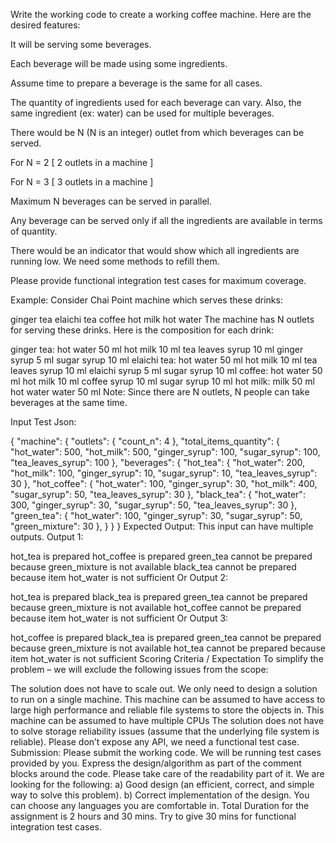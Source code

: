 Write the working code to create a working coffee machine. Here are the desired features:

It will be serving some beverages.

Each beverage will be made using some ingredients.

Assume time to prepare a beverage is the same for all cases.

The quantity of ingredients used for each beverage can vary. Also, the same ingredient (ex: water) can be used for multiple beverages.

There would be N (N is an integer) outlet from which beverages can be served.

For N = 2 [ 2 outlets in a machine ]

For N = 3 [ 3 outlets in a machine ]

Maximum N beverages can be served in parallel.

Any beverage can be served only if all the ingredients are available in terms of quantity.

There would be an indicator that would show which all ingredients are running low. We need some methods to refill them.

Please provide functional integration test cases for maximum coverage.

Example:
Consider Chai Point machine which serves these drinks:

ginger tea
elaichi tea
coffee
hot milk
hot water
The machine has N outlets for serving these drinks. Here is the composition for each drink:

ginger tea:
hot water 50 ml
hot milk 10 ml
tea leaves syrup 10 ml
ginger syrup 5 ml
sugar syrup 10 ml
elaichi tea:
hot water 50 ml
hot milk 10 ml
tea leaves syrup 10 ml
elaichi syrup 5 ml
sugar syrup 10 ml
coffee:
hot water 50 ml
hot milk 10 ml
coffee syrup 10 ml
sugar syrup 10 ml
hot milk:
milk 50 ml
hot water
water 50 ml
Note: Since there are N outlets, N people can take beverages at the same time.

Input Test Json:

{
"machine": {
"outlets": {
"count_n": 4
},
"total_items_quantity": {
"hot_water": 500,
"hot_milk": 500,
"ginger_syrup": 100,
"sugar_syrup": 100,
"tea_leaves_syrup": 100
},
"beverages": {
"hot_tea": {
"hot_water": 200,
"hot_milk": 100,
"ginger_syrup": 10,
"sugar_syrup": 10,
"tea_leaves_syrup": 30
},
"hot_coffee": {
"hot_water": 100,
"ginger_syrup": 30,
"hot_milk": 400,
"sugar_syrup": 50,
"tea_leaves_syrup": 30
},
"black_tea": {
"hot_water": 300,
"ginger_syrup": 30,
"sugar_syrup": 50,
"tea_leaves_syrup": 30
},
"green_tea": {
"hot_water": 100,
"ginger_syrup": 30,
"sugar_syrup": 50,
"green_mixture": 30
},
}
}
}
Expected Output:
This input can have multiple outputs. Output 1:

hot_tea is prepared
hot_coffee is prepared
green_tea cannot be prepared because green_mixture is not available
black_tea cannot be prepared because item hot_water is not sufficient
Or Output 2:

hot_tea is prepared
black_tea is prepared
green_tea cannot be prepared because green_mixture is not available
hot_coffee cannot be prepared because item hot_water is not sufficient
Or Output 3:

hot_coffee is prepared
black_tea is prepared
green_tea cannot be prepared because green_mixture is not available
hot_tea cannot be prepared because item hot_water is not sufficient
Scoring Criteria / Expectation
To simplify the problem – we will exclude the following issues from the scope:

The solution does not have to scale out. We only need to design a solution to run on a single machine.
This machine can be assumed to have access to large high performance and reliable file systems to store the objects in.
This machine can be assumed to have multiple CPUs
The solution does not have to solve storage reliability issues (assume that the underlying file system is reliable).
Please don’t expose any API, we need a functional test case.
Submission:
Please submit the working code. We will be running test cases provided by you.
Express the design/algorithm as part of the comment blocks around the code. Please take care of the readability part of it.
We are looking for the following: a) Good design (an efficient, correct, and simple way to solve this problem). b) Correct implementation of the design.
You can choose any languages you are comfortable in.
Total Duration for the assignment is 2 hours and 30 mins. Try to give 30 mins for functional integration test cases.
